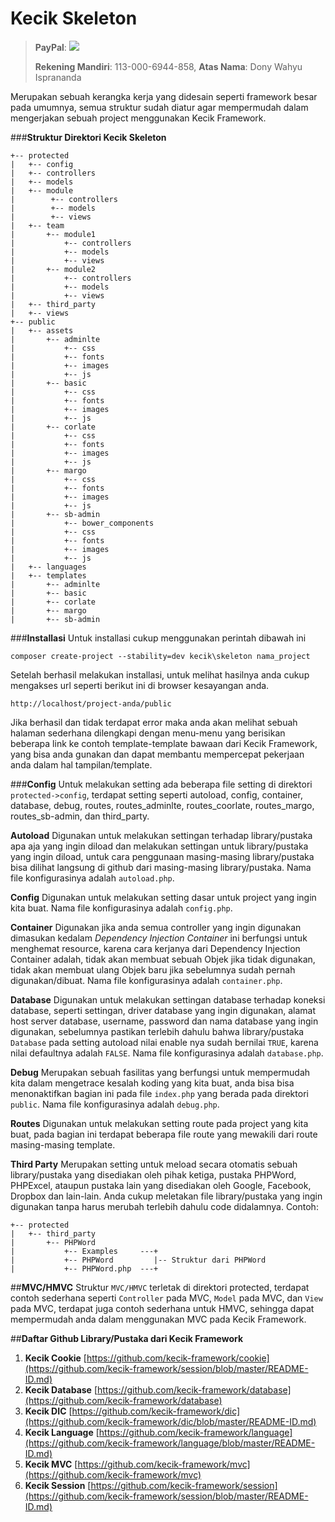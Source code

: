 **Kecik Skeleton**
============

> **PayPal**: [![](https://www.paypalobjects.com/en_US/i/btn/btn_donate_LG.gif)](https://www.paypal.com/cgi-bin/webscr?cmd=_donations&business=dony_cavalera_md%40yahoo%2ecom&lc=US&item_name=Dony%20Wahyu%20Isp&no_note=0&currency_code=USD&bn=PP%2dDonationsBF%3abtn_donateCC_LG%2egif%3aNonHostedGuest)
> 
> **Rekening Mandiri**: 113-000-6944-858, **Atas Nama**: Dony Wahyu Isprananda

Merupakan sebuah kerangka kerja yang didesain seperti framework besar pada umumnya, semua struktur sudah diatur agar mempermudah dalam mengerjakan sebuah project menggunakan Kecik Framework.

###**Struktur Direktori Kecik Skeleton**
```
+-- protected
|   +-- config
|   +-- controllers
|   +-- models
|   +-- module
|        +-- controllers
|        +-- models
|        +-- views
|   +-- team
|       +-- module1
|           +-- controllers
|           +-- models
|           +-- views
|       +-- module2
|           +-- controllers
|           +-- models
|           +-- views
|   +-- third_party
|   +-- views
+-- public
|   +-- assets
|       +-- adminlte
|           +-- css
|           +-- fonts
|           +-- images
|           +-- js
|       +-- basic
|           +-- css
|           +-- fonts
|           +-- images
|           +-- js
|       +-- corlate
|           +-- css
|           +-- fonts
|           +-- images
|           +-- js
|       +-- margo
|           +-- css
|           +-- fonts
|           +-- images
|           +-- js
|       +-- sb-admin
|           +-- bower_components
|           +-- css
|           +-- fonts
|           +-- images
|           +-- js
|   +-- languages
|   +-- templates
|       +-- adminlte
|       +-- basic
|       +-- corlate
|       +-- margo
|       +-- sb-admin
```

###**Installasi**
Untuk installasi cukup menggunakan perintah dibawah ini
```shell
composer create-project --stability=dev kecik\skeleton nama_project
```

Setelah berhasil melakukan installasi, untuk melihat hasilnya anda cukup mengakses url seperti berikut ini di browser kesayangan anda.
```
http://localhost/project-anda/public
```

Jika berhasil dan tidak terdapat error maka anda akan melihat sebuah halaman sederhana dilengkapi dengan menu-menu yang berisikan beberapa link ke contoh template-template bawaan dari Kecik Framework, yang bisa anda gunakan dan dapat membantu mempercepat pekerjaan anda dalam hal tampilan/template.

###**Config**
Untuk melakukan setting ada beberapa file setting di direktori `protected->config`, terdapat setting seperti autoload, config, container, database, debug, routes, routes_adminlte, routes_coorlate, routes_margo, routes_sb-admin, dan third_party.

**Autoload**
Digunakan untuk melakukan settingan terhadap library/pustaka apa aja yang ingin diload dan melakukan settingan untuk library/pustaka yang ingin diload, untuk cara penggunaan masing-masing library/pustaka bisa dilihat langsung di github dari masing-masing library/pustaka. Nama file konfigurasinya adalah `autoload.php`.

**Config**
Digunakan untuk melakukan setting dasar untuk project yang ingin kita buat. Nama file konfigurasinya adalah `config.php`.

**Container**
Digunakan jika anda semua controller yang ingin digunakan dimasukan kedalam *Dependency Injection Container* ini berfungsi untuk menghemat resource, karena cara kerjanya dari Dependency Injection Container adalah, tidak akan membuat sebuah Objek jika tidak digunakan, tidak akan membuat ulang Objek baru jika sebelumnya sudah pernah digunakan/dibuat. Nama file konfigurasinya adalah `container.php`.

**Database**
Digunakan untuk melakukan settingan database terhadap koneksi database, seperti settingan, driver database yang ingin digunakan, alamat host server database, username, password dan nama database yang ingin digunakan, sebelumnya pastikan terlebih dahulu bahwa library/pustaka `Database` pada setting autoload nilai enable nya sudah bernilai `TRUE`, karena nilai defaultnya adalah `FALSE`. Nama file konfigurasinya adalah `database.php`.

**Debug**
Merupakan sebuah fasilitas yang berfungsi untuk mempermudah kita dalam mengetrace kesalah koding yang kita buat, anda bisa bisa menonaktifkan bagian ini pada file `index.php` yang berada pada direktori `public`. Nama file konfigurasinya adalah `debug.php`.

**Routes**
Digunakan untuk melakukan setting route pada project yang kita buat, pada bagian ini terdapat beberapa file route yang mewakili dari route masing-masing template.

**Third Party**
Merupakan setting untuk meload secara otomatis sebuah library/pustaka yang disediakan oleh pihak ketiga, pustaka PHPWord, PHPExcel, ataupun pustaka lain yang disediakan oleh Google, Facebook, Dropbox dan lain-lain. Anda cukup meletakan file library/pustaka yang ingin digunakan tanpa harus merubah terlebih dahulu code didalamnya.
Contoh:
```
+-- protected
|   +-- third_party
|       +-- PHPWord
|           +-- Examples     ---+
|           +-- PHPWord         |-- Struktur dari PHPWord
|           +-- PHPWord.php  ---+
```

##**MVC/HMVC**
Struktur `MVC/HMVC` terletak di direktori protected, terdapat contoh sederhana seperti `Controller` pada MVC, `Model` pada MVC, dan `View` pada MVC, terdapat juga contoh sederhana untuk HMVC, sehingga dapat mempermudah anda dalam menggunakan MVC pada Kecik Framework.


##**Daftar Github Library/Pustaka dari Kecik Framework**
 1.  **Kecik Cookie** [https://github.com/kecik-framework/cookie](https://github.com/kecik-framework/session/blob/master/README-ID.md)
 2. **Kecik Database** [https://github.com/kecik-framework/database](https://github.com/kecik-framework/database)
 3. **Kecik DIC** [https://github.com/kecik-framework/dic](https://github.com/kecik-framework/dic/blob/master/README-ID.md)
 4. **Kecik Language** [https://github.com/kecik-framework/language](https://github.com/kecik-framework/language/blob/master/README-ID.md)
 5. **Kecik MVC** [https://github.com/kecik-framework/mvc](https://github.com/kecik-framework/mvc)
 6. **Kecik Session** [https://github.com/kecik-framework/session](https://github.com/kecik-framework/session/blob/master/README-ID.md)
